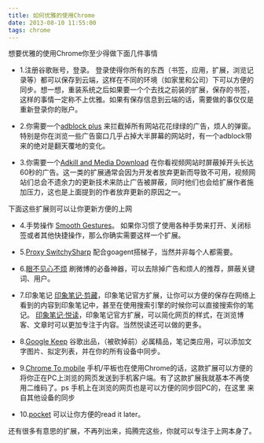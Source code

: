```yaml
---
title: 如何优雅的使用Chrome
date: 2013-08-10 11:55:00
tags: chrome
---
```


想要优雅的使用Chrome你至少得做下面几件事情
- 1.注册谷歌账号，登录。
登录使得你所有的东西（书签，应用，扩展，浏览记录等）都可以保存到云端，这样在不同的环境（如家里和公司）下可以方便的同步。想一想，重装系统之后如果要一个个去找之前装的扩展，保存的书签，这样的事情一定称不上优雅。如果有保存信息到云端的话，需要做的事仅仅是重新登录你的账户。

- 2.你需要一个[adblock plus](https://chrome.google.com/webstore/detail/adblock-plus/cfhdojbkjhnklbpkdaibdccddilifddb)
来拦截掉所有网站花花绿绿的广告，烦人的弹窗。特别是你在浏览一些广告窗口几乎占掉大半屏幕的网站时，有一个adblock带来的绝对是翻天覆地的变化。

- 3.你需要一个[Adkill and Media Download](https://chrome.google.com/webstore/detail/adkill-and-media-download/lcibdonokophlabplhpmmmjjbgohgcok)
在你看视频网站时屏蔽掉开头长达60秒的广告。这一类的扩展通常会因为开发者放弃更新而导致不可用，视频网站们总会不遗余力的更新技术来防止广告被屏蔽，同时他们也会给扩展作者施加压力，这也是上面提到的作者放弃更新的原因之一。

下面这些扩展则可以让你更新方便的上网
- 4.手势操作 [Smooth Gestures](https://chrome.google.com/webstore/detail/lfkgmnnajiljnolcgolmmgnecgldgeld)。
如果你习惯了使用各种手势来打开、关闭标签或者其他快捷操作，那么你确实需要这样一个扩展。

- 5.[Proxy SwitchySharp](https://chrome.google.com/webstore/detail/dpplabbmogkhghncfbfdeeokoefdjegm)
配合goagent搭梯子，当然并非每个人都需要。

- 6.[眼不见心不烦](https://chrome.google.com/webstore/detail/%E7%9C%BC%E4%B8%8D%E8%A7%81%E5%BF%83%E4%B8%8D%E7%83%A6%EF%BC%88%E6%96%B0%E6%B5%AA%E5%BE%AE%E5%8D%9A%EF%BC%89%E5%AE%98%E6%96%B9%E7%89%88/aognaapdfnnldnjglanfbbklaakbpejm)
刷微博的必备神器，可以去除掉广告和烦人的推荐，屏蔽关键词、用户。

- 7.印象笔记
[印象笔记·剪藏](https://chrome.google.com/webstore/detail/pioclpoplcdbaefihamjohnefbikjilc)，印象笔记官方扩展，让你可以方便的保存在网络上看到的内容到印象笔记中，甚至在使用搜索引擎的时候你可以直接搜索你的笔记。
[印象笔记·悦读](https://chrome.google.com/webstore/detail/clearly/iooicodkiihhpojmmeghjclgihfjdjhj)，印象笔记官方扩展，可以简化网页的样式，在浏览博客、文章时可以更加专注于内容。当然悦读还可以做的更多。

- 8.[Google Keep](https://chrome.google.com/webstore/detail/hmjkmjkepdijhoojdojkdfohbdgmmhki)
谷歌出品，（被砍掉前）必属精品，笔记类应用，可以添加文字图片、拟定列表，并在你的所有设备中同步。

- 9.[Chrome To mobile](https://chrome.google.com/webstore/detail/chrome-to-mobile/idknbmbdnapjicclomlijcgfpikmndhd)
手机/平板也在使用Chrome的话，这款扩展可以方便的将你正在PC上浏览的网页发送到手机客户端。有了这款扩展我就基本不再使用二维码了。ps 手机上在浏览的网页也是可以方便的同步回PC的，在这里
来自其他设备的同步

- 10.[pocket](https://chrome.google.com/webstore/detail/pocket-formerly-read-it-l/niloccemoadcdkdjlinkgdfekeahmflj)
可以让你方便的read it later。

还有很多有意思的扩展，不再列出来，捣腾完这些，你就可以专注于上网本身了。